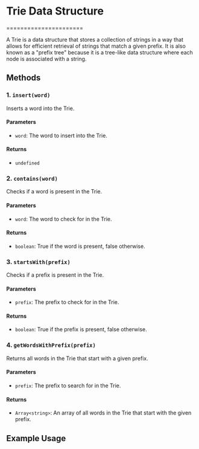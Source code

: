 # Trie Data Structure
======================

A Trie is a data structure that stores a collection of strings in a way that allows for efficient retrieval of strings that match a given prefix. It is also known as a "prefix tree" because it is a tree-like data structure where each node is associated with a string.

## Methods

### 1. `insert(word)`

Inserts a word into the Trie.

#### Parameters

* `word`: The word to insert into the Trie.

#### Returns

* `undefined`

### 2. `contains(word)`

Checks if a word is present in the Trie.

#### Parameters

* `word`: The word to check for in the Trie.

#### Returns

* `boolean`: True if the word is present, false otherwise.

### 3. `startsWith(prefix)`

Checks if a prefix is present in the Trie.

#### Parameters

* `prefix`: The prefix to check for in the Trie.

#### Returns

* `boolean`: True if the prefix is present, false otherwise.

### 4. `getWordsWithPrefix(prefix)`

Returns all words in the Trie that start with a given prefix.

#### Parameters

* `prefix`: The prefix to search for in the Trie.

#### Returns

* `Array<string>`: An array of all words in the Trie that start with the given prefix.

## Example Usage
